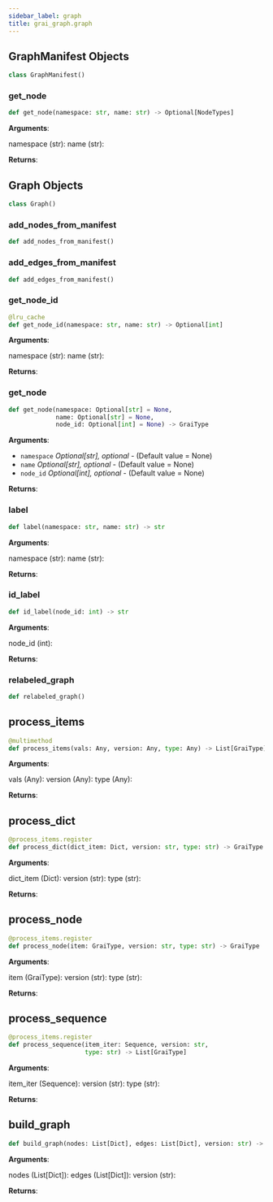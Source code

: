 ```yaml
---
sidebar_label: graph
title: grai_graph.graph
---
```


## GraphManifest Objects

```python
class GraphManifest()
```



### get\_node

```python
def get_node(namespace: str, name: str) -> Optional[NodeTypes]
```

**Arguments**:

  namespace (str):
  name (str):


**Returns**:



## Graph Objects

```python
class Graph()
```



### add\_nodes\_from\_manifest

```python
def add_nodes_from_manifest()
```



### add\_edges\_from\_manifest

```python
def add_edges_from_manifest()
```



### get\_node\_id

```python
@lru_cache
def get_node_id(namespace: str, name: str) -> Optional[int]
```

**Arguments**:

  namespace (str):
  name (str):


**Returns**:



### get\_node

```python
def get_node(namespace: Optional[str] = None,
             name: Optional[str] = None,
             node_id: Optional[int] = None) -> GraiType
```

**Arguments**:

- `namespace` _Optional[str], optional_ - (Default value = None)
- `name` _Optional[str], optional_ - (Default value = None)
- `node_id` _Optional[int], optional_ - (Default value = None)


**Returns**:



### label

```python
def label(namespace: str, name: str) -> str
```

**Arguments**:

  namespace (str):
  name (str):


**Returns**:



### id\_label

```python
def id_label(node_id: int) -> str
```

**Arguments**:

  node_id (int):


**Returns**:



### relabeled\_graph

```python
def relabeled_graph()
```



## process\_items

```python
@multimethod
def process_items(vals: Any, version: Any, type: Any) -> List[GraiType]
```

**Arguments**:

  vals (Any):
  version (Any):
  type (Any):


**Returns**:



## process\_dict

```python
@process_items.register
def process_dict(dict_item: Dict, version: str, type: str) -> GraiType
```

**Arguments**:

  dict_item (Dict):
  version (str):
  type (str):


**Returns**:



## process\_node

```python
@process_items.register
def process_node(item: GraiType, version: str, type: str) -> GraiType
```

**Arguments**:

  item (GraiType):
  version (str):
  type (str):


**Returns**:



## process\_sequence

```python
@process_items.register
def process_sequence(item_iter: Sequence, version: str,
                     type: str) -> List[GraiType]
```

**Arguments**:

  item_iter (Sequence):
  version (str):
  type (str):


**Returns**:



## build\_graph

```python
def build_graph(nodes: List[Dict], edges: List[Dict], version: str) -> Graph
```

**Arguments**:

  nodes (List[Dict]):
  edges (List[Dict]):
  version (str):


**Returns**:
